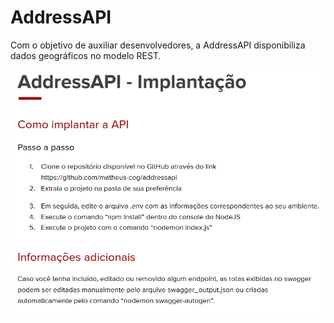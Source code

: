 # AddressAPI
Com o objetivo de auxiliar desenvolvedores, a AddressAPI disponibiliza dados geográficos no modelo REST.



![Screenshot](https://raw.githubusercontent.com/matheus-cog/addressapi/main/assets/img/address-implantacao.png)
